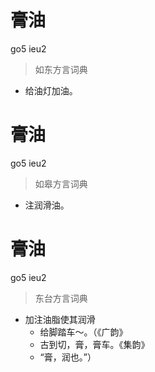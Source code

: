 # 膏油
go5 ieu2
> 如东方言词典
- 给油灯加油。

# 膏油
go5 ieu2
> 如皋方言词典
- 注润滑油。

# 膏油
go5 ieu2
> 东台方言词典
- 加注油脂使其润滑
  - 给脚踏车～。（《广韵》
  - 古到切，膏，膏车。《集韵》
  - “膏，润也。”）
